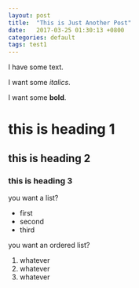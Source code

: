 ```yaml
---
layout: post
title:  "This is Just Another Post"
date:   2017-03-25 01:30:13 +0800
categories: default
tags: test1
---
```

I have some text.

I want some _italics_.

I want some **bold**.

# this is heading 1

## this is heading 2

### this is heading 3

you want a list?
* first
* second
* third

you want an ordered list?
1. whatever
1. whatever
1. whatever
